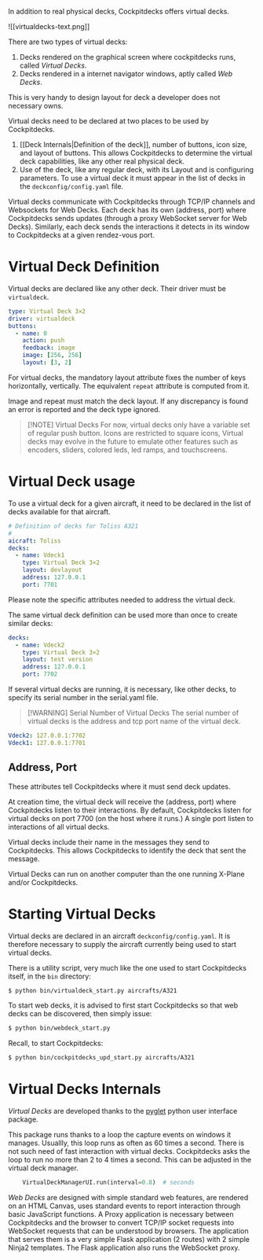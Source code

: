 In addition to real physical decks, Cockpitdecks offers virtual decks.

![[virtualdecks-text.png]]

There are two types of virtual decks:

1. Decks rendered on the graphical screen where cockpitdecks runs, called *Virtual Decks*.
2. Decks rendered in a internet navigator windows, aptly called *Web Decks*.

This is very handy to design layout for deck a developer does not necessary owns.

Virtual decks need to be declared at two places to be used by Cockpitdecks.

1. [[Deck Internals|Definition of the deck]], number of buttons, icon size, and layout of buttons. This allows Cockpitdecks to determine the virtual deck capabilities, like any other real physical deck.
2. Use of the deck, like any regular deck, with its Layout and is configuring parameters. To use a virtual deck it must appear in the list of decks in the `deckconfig/config.yaml` file.

Virtual decks communicate with Cockpitdecks through TCP/IP channels and Websockets for Web Decks. Each deck has its own (address, port) where Cockpitdecks sends updates (through a proxy WebSocket server for Web Decks). Similarly, each deck sends the interactions it detects in its window to Cockpitdecks at a given rendez-vous port.

# Virtual Deck Definition

Virtual decks are declared like any other deck. Their driver must be `virtualdeck`.

```yaml hl_lines="2 8"
type: Virtual Deck 3×2
driver: virtualdeck
buttons:
  - name: 0
    action: push
    feedback: image
    image: [256, 256]
    layout: [3, 2]
```

For virtual decks, the mandatory layout attribute fixes the number of keys horizontally, vertically. The equivalent `repeat` attribute is computed from it.

Image and repeat must match the deck layout. If any discrepancy is found an error is reported and the deck type ignored.

> [!NOTE] Virtual Decks
> For now, virtual decks only have a variable set of regular push button. Icons are restricted to square icons, Virtual decks may evolve in the future to emulate other features such as encoders, sliders, colored leds, led ramps, and touchscreens.

# Virtual Deck usage

To use a virtual deck for a given aircraft, it need to be declared in the list of decks available for that aircraft.

```yaml
# Definition of decks for Toliss A321
#
aicraft: Toliss 
decks:
  - name: Vdeck1
    type: Virtual Deck 3×2
    layout: devlayout
    address: 127.0.0.1
    port: 7701
```

Please note the specific attributes needed to address the virtual deck.

The same virtual deck definition can be used more than once to create similar decks:

```yaml 
decks:
  - name: Vdeck2
    type: Virtual Deck 3×2
    layout: test version
    address: 127.0.0.1
    port: 7702
```

If several virtual decks are running, it is necessary, like other decks, to specify its serial number in the serial.yaml file.

> [!WARNING] Serial Number of Virtual Decks
> The serial number of virtual decks is the address and tcp port name of the virtual deck.

```yaml 
Vdeck2: 127.0.0.1:7702
Vdeck1: 127.0.0.1:7701
```

## Address, Port

These attributes tell Cockpitdecks where it must send deck updates.

At creation time, the virtual deck will receive the (address, port) where Cockpitdecks listen to their interactions. By default, Cockpitdecks listen for virtual decks on port 7700 (on the host where it runs.) A single port listen to interactions of all virtual decks.

Virtual decks include their name in the messages they send to Cockpitdecks. This allows Cockpitdecks to identify the deck that sent the message.

Virtual Decks can run on another computer than the one running X-Plane and/or Cockpitdecks.

# Starting Virtual Decks

Virtual decks are declared in an aircraft `deckconfig/config.yaml`. It is therefore necessary to supply the aircraft currently being used to start virtual decks.

There is a utility script, very much like the one used to start Cockpitdecks itself, in the `bin` directory:

```sh
$ python bin/virtualdeck_start.py aircrafts/A321
```

To start web decks, it is advised to first start Cockpitdecks so that web decks can be discovered, then simply issue:

```sh
$ python bin/webdeck_start.py
```

Recall, to start Cockpitdecks:

```sh
$ python bin/cockpitdecks_upd_start.py aircrafts/A321
```

# Virtual Decks Internals

*Virtual Decks* are developed thanks to the [pyglet](https://pyglet.readthedocs.io/en/latest/) python user interface package.

This package runs thanks to a loop the capture events on windows it manages. Usuallly, this loop runs as often as 60 times a second. There is not such need of fast interaction with virtual decks. Cockpitdecks asks the loop to run no more than 2 to 4 times a second. This can be adjusted in the virtual deck manager.

```python
	VirtualDeckManagerUI.run(interval=0.8)  # seconds
```

*Web Decks* are designed with simple standard web features, are rendered on an HTML Canvas, uses standard events to report interaction through basic JavaScript functions.
A Proxy application is necessary between Cockpitdecks and the browser to convert TCP/IP socket requests into WebSocket requests that can be understood by browsers.
The application that serves them is a very simple Flask application (2 routes) with 2 simple Ninja2 templates. The Flask application also runs the WebSocket proxy.
